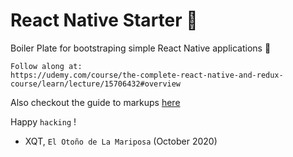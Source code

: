 # React Native Starter 🥳 

Boiler Plate for bootstraping simple React Native applications 🚀 

```
Follow along at:
https://udemy.com/course/the-complete-react-native-and-redux-course/learn/lecture/15706432#overview 
```

Also checkout the guide to markups [here](https://guides.github.com/features/mastering-markdown/)

Happy `hacking` !

- XQT,  `El Otoño de La Mariposa` (October 2020)
